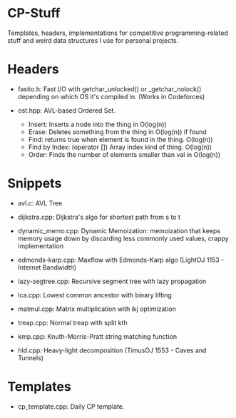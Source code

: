 # CP-Stuff
Templates, headers, implementations for competitive programming-related stuff and weird data structures I use for personal projects.


# Headers
- fastio.h: Fast I/O with getchar_unlocked() or \_getchar_nolock() depending on which OS it's compiled in. (Works in Codeforces)

- ost.hpp:	AVL-based Ordered Set.
  - Insert: Inserts a node into the thing in O(log(n))
  - Erase: Deletes something from the thing in O(log(n)) if found
  -	Find: returns true when element is found in the thing. O(log(n))
  -	Find by Index: (operator []) Array index kind of thing. O(log(n))
  -	Order: Finds the number of elements smaller than val in O(log(n))

# Snippets
- avl.c: AVL Tree

- dijkstra.cpp: Dijkstra's algo for shortest path from s to t

- dynamic_memo.cpp: Dynamic Memoization: memoization that keeps memory usage down by discarding less commonly used values, crappy implementation

- edmonds-karp.cpp: Maxflow with Edmonds-Karp algo (LightOJ 1153 - Internet Bandwidth)

- lazy-segtree.cpp: Recursive segment tree with lazy propagation

- lca.cpp: Lowest common ancestor with binary lifting

- matmul.cpp: Matrix multiplication with ikj optimization

- treap.cpp: Normal treap with split kth

- kmp.cpp: Knuth-Morris-Pratt string matching function

- hld.cpp: Heavy-light decomposition (TimusOJ 1553 - Caves and Tunnels)

# Templates

- cp_template.cpp: Daily CP template.
